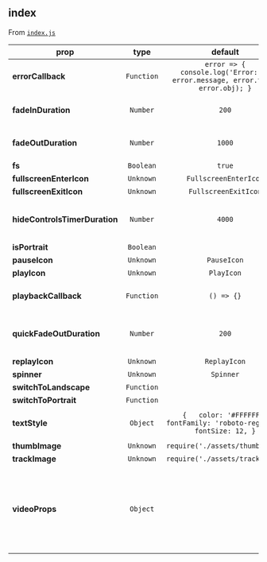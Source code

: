 
## index

From [`index.js`](index.js)



prop | type | default | required | description
---- | :----: | :-------: | :--------: | -----------
**errorCallback** | `Function` | `error => {   console.log('Error: ', error.message, error.type, error.obj); }` | :x: | Error callback (lots of errors are non-fatal and the video will continue to play)
**fadeInDuration** | `Number` | `200` | :x: | How long should the fadeIn animation for the controls run? (in milliseconds) Default value is 200.
**fadeOutDuration** | `Number` | `1000` | :x: | How long should the fadeOut animation run? (in milliseconds) Default value is 1000.
**fs** | `Boolean` | `true` | :x: | Allow fullscreen button
**fullscreenEnterIcon** | `Unknown` | `FullscreenEnterIcon` | :x: | 
**fullscreenExitIcon** | `Unknown` | `FullscreenExitIcon` | :x: | 
**hideControlsTimerDuration** | `Number` | `4000` | :x: | If the user has not interacted with the controls, how long should the controls stay visible? (in milliseconds) Default value is 4000.
**isPortrait** | `Boolean` |  | :x: | 
**pauseIcon** | `Unknown` | `PauseIcon` | :x: | 
**playIcon** | `Unknown` | `PlayIcon` | :x: | 
**playbackCallback** | `Function` | `() => {}` | :x: | Callback that gets passed `playbackStatus` objects for the underlying video element
**quickFadeOutDuration** | `Number` | `200` | :x: | How long should the fadeOut animation run when the screen is tapped when the controls are visible? (in milliseconds) Default value is 200.
**replayIcon** | `Unknown` | `ReplayIcon` | :x: | 
**spinner** | `Unknown` | `Spinner` | :x: | 
**switchToLandscape** | `Function` |  | :x: | 
**switchToPortrait** | `Function` |  | :x: | 
**textStyle** | `Object` | `{   color: '#FFFFFF',   fontFamily: 'roboto-regular',   fontSize: 12, }` | :x: | Style to use for the all the text in the videoplayer including seek bar times and error messages
**thumbImage** | `Unknown` | `require('./assets/thumb.png')` | :x: | 
**trackImage** | `Unknown` | `require('./assets/track.png')` | :x: | 
**videoProps** | `Object` |  | :x: | Props to use into the underlying <Video>. Useful for configuring autoplay, playback speed, and other Video properties. See Expo documentation on <Video>.



